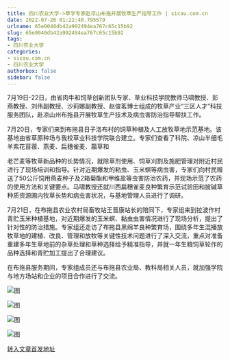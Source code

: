 ```yaml
---
title: 四川农业大学->草学专家赴凉山布拖开展牧草生产指导工作 | sicau.com.cn
date: 2022-07-26 01:22:40.795579
urlname: 65e0040db42a992494ea767c65c15b92
slug: 65e0040db42a992494ea767c65c15b92
tags: 
- 四川农业大学
categories:
- sicau.com.cn
- 四川农业大学
authorbox: false
sidebar: false
---
```

7月19日-22日，由省肉牛和饲草创新团队专家、草业科技学院教师马啸教授、彭燕教授、刘伟副教授、沙莉娜副教授、赵俊茗博士组成的牧草产业“三区人才”科技服务团队，赴凉山州布拖县开展牧草生产技术及病虫害防治指导帮扶工作。

7月20日，专家们来到布拖县日子洛布村的饲草种植及人工放牧草地示范基地。该基地由省草原种场与我校草业科技学院联合建立。专家们查看了科院、凉山半细毛羊紫花苜蓿、燕麦、扁穗雀麦、虉草和
<!--more-->
老芒麦等牧草新品种的长势情况，就除草剂使用、饲草刈割及施肥管理对附近村民进行了现场培训和指导。针对近期爆发的粘虫、玉米螟等病虫害，专家们向村民赠送了50公斤饲用燕麦种子及2箱菊酯和甲维盐等虫害防治农药，并现场示范了农药的使用方法和关键要点。马啸教授还就川西扁穗雀麦良种繁育示范试验田和披碱草种质资源圃内牧草长势和病虫害状况，与基地管理人员进行了调研。

7月21日，在布拖县农业农村局畜牧站王晋康站长的陪同下，专家组来到拉波作村青贮玉米种植基地，对近期爆发的玉米螟、黏虫虫害情况进行了现场分析，提出了针对性的防治措施。专家组还走访了布拖县黑绵羊良种繁育场，围绕多年生混播放牧草地的建植、改良、管理和放牧等关键性技术问题进行了深入交流，重点对准备重建多年生草地前的杂草处理和草种选择给予精准指导，并就一年生粮饲草轮作的品种选择和青贮加工提出了合理建议。

在布拖县服务期间，专家组成员还与布拖县农业局、教科局相关人员，就加强学院与地方场站和企业的项目合作进行了交流。

![图](https://news.sicau.edu.cn/__local/1/A2/5E/B6C361841CAA5C1B479E5E3C1E6_169FDE09_5182D.png)

![图](https://news.sicau.edu.cn/__local/1/77/AF/55B5140D3A67E75256B15AFD701_B59DBA57_537A8.png)

![图](https://news.sicau.edu.cn/__local/B/AA/66/EFEDF41C4764E84D30AE069DE4D_B680C6BB_540E5.png)

![图](https://news.sicau.edu.cn/__local/2/F9/84/8FFA03DE47B0CDEE10EE4381173_F246E3B6_540E5.png)

[转入文章首发地址](https://news.sicau.edu.cn/info/1078/68971.htm)
